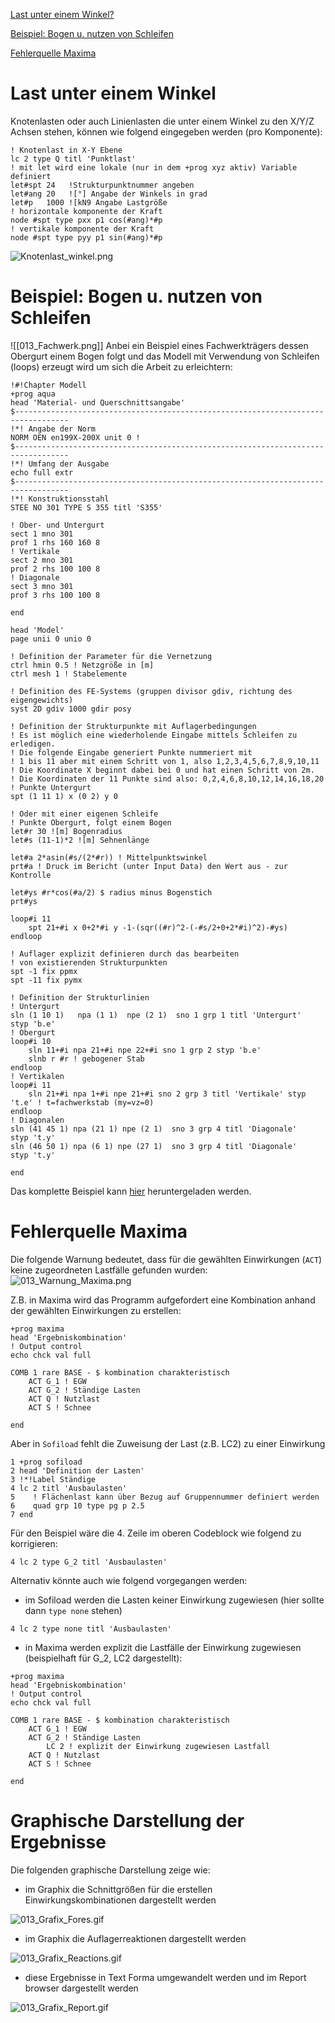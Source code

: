 [Last unter einem Winkel?](#last-unter-einem-winkel)

[Beispiel: Bogen u. nutzen von Schleifen](#beispiel:-bogen-u.-nutzen-von-schleifen)

[Fehlerquelle Maxima](#fehlerquelle-maxima)


# Last unter einem Winkel
Knotenlasten oder auch Linienlasten die unter einem Winkel zu den X/Y/Z Achsen stehen, können wie folgend eingegeben werden (pro Komponente):
```code
! Knotenlast in X-Y Ebene
lc 2 type Q titl 'Punktlast'
! mit let wird eine lokale (nur in dem +prog xyz aktiv) Variable definiert
let#spt 24   !Strukturpunktnummer angeben
let#ang 20   ![°] Angabe der Winkels in grad
let#p   1000 ![kN9 Angabe Lastgröße
! horizontale komponente der Kraft
node #spt type pxx p1 cos(#ang)*#p
! vertikale komponente der Kraft
node #spt type pyy p1 sin(#ang)*#p   
```

![Knotenlast_winkel.png](/docs/assets/images/Knotenlast_winkel.png)

# Beispiel: Bogen u. nutzen von Schleifen

![[013_Fachwerk.png]]
Anbei ein Beispiel eines Fachwerkträgers dessen Obergurt einem Bogen folgt und das Modell mit Verwendung von Schleifen (loops) erzeugt wird um sich die Arbeit zu erleichtern:

```code
!#!Chapter Modell
+prog aqua
head 'Material- und Querschnittsangabe'
$----------------------------------------------------------------------------------
!*! Angabe der Norm
NORM OEN en199X-200X unit 0 !
$----------------------------------------------------------------------------------
!*! Umfang der Ausgabe
echo full extr
$----------------------------------------------------------------------------------
!*! Konstruktionsstahl
STEE NO 301 TYPE S 355 titl 'S355'

! Ober- und Untergurt
sect 1 mno 301
prof 1 rhs 160 160 8
! Vertikale
sect 2 mno 301
prof 2 rhs 100 100 8
! Diagonale
sect 3 mno 301
prof 3 rhs 100 100 8

end

head 'Model'
page unii 0 unio 0

! Definition der Parameter für die Vernetzung
ctrl hmin 0.5 ! Netzgröße in [m]
ctrl mesh 1 ! Stabelemente

! Definition des FE-Systems (gruppen divisor gdiv, richtung des eigengewichts)
syst 2D gdiv 1000 gdir posy

! Definition der Strukturpunkte mit Auflagerbedingungen
! Es ist möglich eine wiederholende Eingabe mittels Schleifen zu erledigen.
! Die folgende Eingabe generiert Punkte nummeriert mit
! 1 bis 11 aber mit einem Schritt von 1, also 1,2,3,4,5,6,7,8,9,10,11
! Die Koordinate X beginnt dabei bei 0 und hat einen Schritt von 2m.
! Die Koordinaten der 11 Punkte sind also: 0,2,4,6,8,10,12,14,16,18,20
! Punkte Untergurt
spt (1 11 1) x (0 2) y 0

! Oder mit einer eigenen Schleife
! Punkte Obergurt, folgt einem Bogen
let#r 30 ![m] Bogenradius
let#s (11-1)*2 ![m] Sehnenlänge

let#a 2*asin(#s/(2*#r)) ! Mittelpunktswinkel
prt#a ! Druck im Bericht (unter Input Data) den Wert aus - zur Kontrolle

let#ys #r*cos(#a/2) $ radius minus Bogenstich
prt#ys

loop#i 11
    spt 21+#i x 0+2*#i y -1-(sqr((#r)^2-(-#s/2+0+2*#i)^2)-#ys)
endloop

! Auflager explizit definieren durch das bearbeiten
! von existierenden Strukturpunkten
spt -1 fix ppmx
spt -11 fix pymx

! Definition der Strukturlinien
! Untergurt
sln (1 10 1)   npa (1 1)  npe (2 1)  sno 1 grp 1 titl 'Untergurt'   styp 'b.e'
! Obergurt
loop#i 10
    sln 11+#i npa 21+#i npe 22+#i sno 1 grp 2 styp 'b.e'
    slnb r #r ! gebogener Stab
endloop
! Vertikalen
loop#i 11
    sln 21+#i npa 1+#i npe 21+#i sno 2 grp 3 titl 'Vertikale' styp 't.e' ! t=fachwerkstab (my=vz=0)
endloop
! Diagonalen
sln (41 45 1) npa (21 1) npe (2 1)  sno 3 grp 4 titl 'Diagonale'   styp 't.y'
sln (46 50 1) npa (6 1) npe (27 1)  sno 3 grp 4 titl 'Diagonale'   styp 't.y'

end  
```

Das komplette Beispiel kann  [hier](https://aiztok.github.io/SBB/docs/013_Beispiel_Q&A_HUE.dat) heruntergeladen werden.


# Fehlerquelle Maxima
Die folgende Warnung bedeutet, dass für die gewählten Einwirkungen (`ACT`) keine zugeordneten Lastfälle gefunden wurden:
![013_Warnung_Maxima.png](/docs/assets/images/013_Warnung_Maxima.png)

Z.B. in Maxima wird das Programm aufgefordert eine Kombination anhand der gewählten Einwirkungen zu erstellen:
```code
+prog maxima
head 'Ergebniskombination'
! Output control
echo chck val full

COMB 1 rare BASE - $ kombination charakteristisch
    ACT G_1 ! EGW
    ACT G_2 ! Ständige Lasten
    ACT Q ! Nutzlast
    ACT S ! Schnee  

end
```

Aber in `Sofiload` fehlt die Zuweisung der Last (z.B. LC2) zu einer Einwirkung

```code
1 +prog sofiload
2 head 'Definition der Lasten'
3 !*!Label Ständige
4 lc 2 titl 'Ausbaulasten'
5    ! Flächenlast kann über Bezug auf Gruppennummer definiert werden
6    quad grp 10 type pg p 2.5
7 end
```

Für den Beispiel wäre die 4. Zeile im oberen Codeblock wie folgend zu korrigieren:
```
4 lc 2 type G_2 titl 'Ausbaulasten'
```

Alternativ könnte auch wie folgend vorgegangen werden:
- im Sofiload werden die Lasten keiner Einwirkung zugewiesen (hier sollte dann `type none` stehen)
```code
4 lc 2 type none titl 'Ausbaulasten'
```
- in Maxima werden explizit die Lastfälle der Einwirkung zugewiesen (beispielhaft für G_2, LC2 dargestellt):
```code
+prog maxima
head 'Ergebniskombination'
! Output control
echo chck val full

COMB 1 rare BASE - $ kombination charakteristisch
    ACT G_1 ! EGW
    ACT G_2 ! Ständige Lasten
	    LC 2 ! explizit der Einwirkung zugewiesen Lastfall
    ACT Q ! Nutzlast
    ACT S ! Schnee  

end
```
# Graphische Darstellung der Ergebnisse

Die folgenden graphische Darstellung zeige wie:
- im Graphix die Schnittgrößen für die erstellen Einwirkungskombinationen dargestellt werden

![013_Grafix_Fores.gif](/docs/assets/images/013_Grafix_Forces.gif)

- im Graphix die Auflagerreaktionen dargestellt werden

![013_Grafix_Reactions.gif](/docs/assets/images/013_Grafix_Reactions.gif)

- diese Ergebnisse in Text Forma umgewandelt werden und im Report browser dargestellt werden 

![013_Grafix_Report.gif](/docs/assets/images/013_Grafix_Report.gif)
